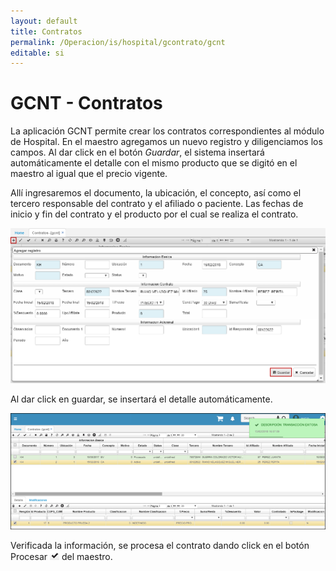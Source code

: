```yaml
---
layout: default
title: Contratos
permalink: /Operacion/is/hospital/gcontrato/gcnt
editable: si
---
```


# GCNT - Contratos

La aplicación GCNT permite crear los contratos correspondientes al módulo de Hospital. En el maestro agregamos un nuevo registro y diligenciamos los campos. Al dar click en el botón _Guardar_, el sistema insertará automáticamente el detalle con el mismo producto que se digitó en el maestro al igual que el precio vigente.  

Allí ingresaremos el documento, la ubicación, el concepto, así como el tercero responsable del contrato y el afiliado o paciente. Las fechas de inicio y fin del contrato y el producto por el cual se realiza el contrato.  

![](gcnt.png)

Al dar click en guardar, se insertará el detalle automáticamente.  

![](gcnt1.png)

Verificada la información, se procesa el contrato dando click en el botón Procesar ![](procesar.png) del maestro.  